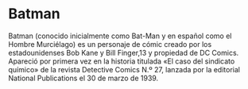 # Batman 

Batman (conocido inicialmente como Bat-Man y en español como el Hombre Murciélago) es un personaje de cómic creado por los estadounidenses Bob Kane y Bill Finger,13
y propiedad de DC Comics. Apareció por primera vez en la historia titulada «El caso del sindicato químico» de la revista Detective Comics N.º 27, lanzada por la 
editorial National Publications el 30 de marzo de 1939.

